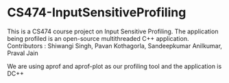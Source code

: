 # CS474-InputSensitiveProfiling

This is a CS474 course project on Input Sensitive Profiling. The application being profiled is an open-source multithreaded C++ application. Contributors : Shiwangi Singh, Pavan Kothagorla, Sandeepkumar Anilkumar, Praval Jain

We are using aprof and aprof-plot as our profiling tool and the application is DC++  
